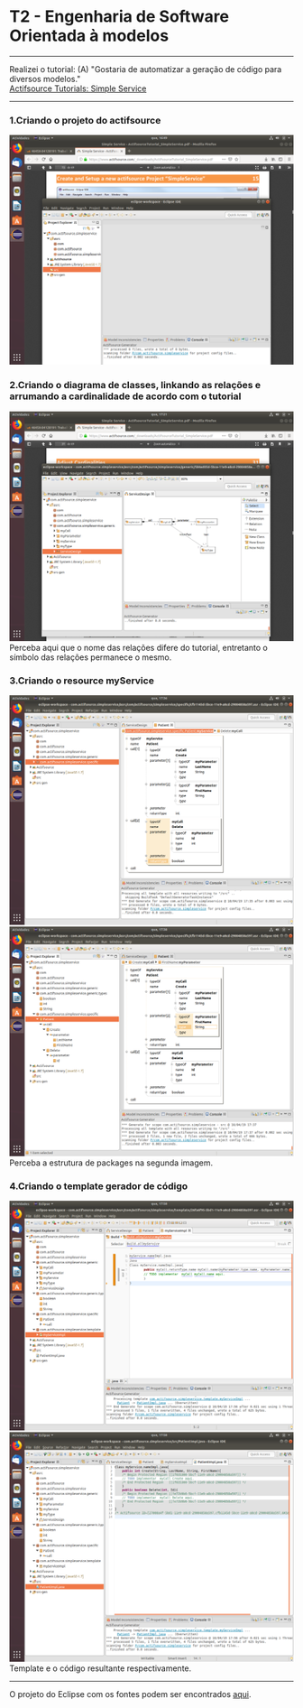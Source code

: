 # T2 - Engenharia de Software Orientada à modelos
***
Realizei o tutorial: (A) "Gostaria de automatizar a geração de código para diversos modelos." <br>
[Actifsource Tutorials: Simple Service](https://www.actifsource.com/tutorials/actifsource_workbench_community/simple_service.html)
***

### 1.Criando o projeto do actifsource
![Part1](./Imgs/Part1.png)

### 2.Criando o diagrama de classes, linkando as relações e arrumando a cardinalidade de acordo com o tutorial
![Part2](./Imgs/Part2.png)
Perceba aqui que o nome das relações difere do tutorial, entretanto o símbolo das relações permanece o mesmo.

### 3.Criando o resource myService
![Part3-1](./Imgs/Part3-1.png)
![Part3-2](./Imgs/Part3-2.png)
Perceba a estrutura de packages na segunda imagem.

### 4.Criando o template gerador de código
![Part4-1](./Imgs/Part4-1.png)
![Part4-2](./Imgs/Part4-2.png)
Template e o código resultante respectivamente.
***

O projeto do Eclipse com os fontes podem ser encontrados [aqui](./com.actifsource.simpleservice).
